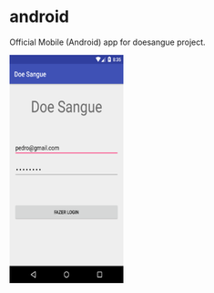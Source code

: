 # android
Official Mobile (Android) app for doesangue project.

<img src="/screenshots/device-2017-10-06-013527.png" width="200" height="400" />